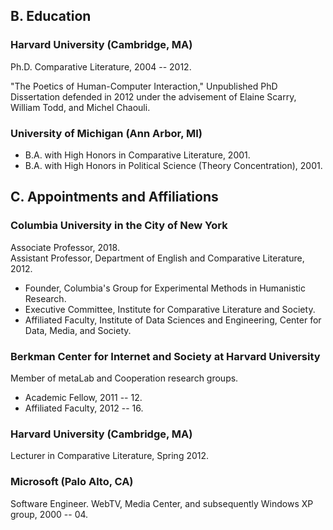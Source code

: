 ## B. Education

### Harvard University (Cambridge, MA)

Ph.D. Comparative Literature, 2004 -- 2012.

"The Poetics of Human-Computer Interaction," Unpublished PhD Dissertation defended in 2012
under the advisement of Elaine Scarry, William Todd, and Michel Chaouli.

### University of Michigan (Ann Arbor, MI)

- B.A. with High Honors in Comparative Literature, 2001.
- B.A. with High Honors in Political Science (Theory Concentration), 2001.

## C. Appointments and Affiliations

### Columbia University in the City of New York

Associate Professor, 2018.  
Assistant Professor, Department of English and Comparative Literature, 2012.  

- Founder, Columbia's Group for Experimental Methods in Humanistic Research.
- Executive Committee, Institute for Comparative Literature and Society.
- Affiliated Faculty, Institute of Data Sciences and Engineering, Center for Data, Media, and
Society.

### Berkman Center for Internet and Society at Harvard University

Member of metaLab and Cooperation research groups.  

- Academic Fellow, 2011 -- 12.
- Affiliated Faculty, 2012 -- 16.

### Harvard University (Cambridge, MA)

Lecturer in Comparative Literature, Spring 2012.

### Microsoft (Palo Alto, CA)

Software Engineer. WebTV, Media Center, and subsequently Windows XP group, 2000 -- 04.

